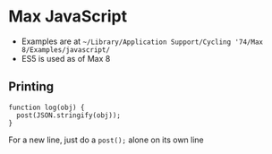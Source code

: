 # Max JavaScript

- Examples are at `~/Library/Application Support/Cycling '74/Max 8/Examples/javascript/`
- ES5 is used as of Max 8

## Printing

```
function log(obj) {
  post(JSON.stringify(obj));
}
```

For a new line, just do a `post();` alone on its own line

